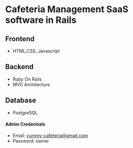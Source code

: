 # Cafeteria Management SaaS software in Rails

## Frontend

- HTML,CSS, Javascript

## Backend

- Ruby On Rails
- MVC Architecture

## Database

- PostgreSQL

#### Admin Credentials
- Email: yummy-cafeteria@gmail.com
- Password: owner
